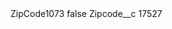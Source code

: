 <?xml version="1.0" encoding="UTF-8"?>
<CustomMetadata xmlns="http://soap.sforce.com/2006/04/metadata" xmlns:xsi="http://www.w3.org/2001/XMLSchema-instance" xmlns:xsd="http://www.w3.org/2001/XMLSchema">
    <label>ZipCode1073</label>
    <protected>false</protected>
    <values>
        <field>Zipcode__c</field>
        <value xsi:type="xsd:string">17527</value>
    </values>
</CustomMetadata>
